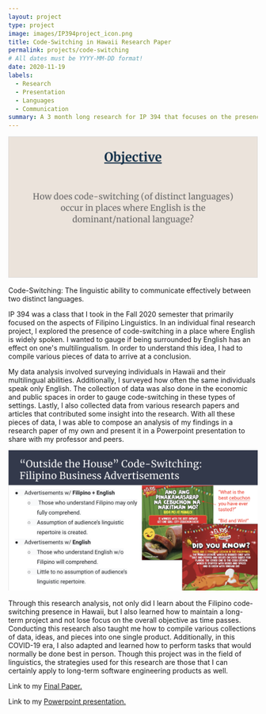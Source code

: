 ```yaml
---
layout: project
type: project
image: images/IP394project_icon.png
title: Code-Switching in Hawaii Research Paper
permalink: projects/code-switching
# All dates must be YYYY-MM-DD format!
date: 2020-11-19
labels:
  - Research
  - Presentation
  - Languages
  - Communication
summary: A 3 month long research for IP 394 that focuses on the presence of code-switching in English dominated environments.
---
```


<img class="ui medium left floated rounded image" alt="ip394-project1" src="../images/IP394project_1.png">

Code-Switching: The linguistic ability to communicate effectively between two distinct languages.

IP 394 was a class that I took in the Fall 2020 semester that primarily focused on the aspects of Filipino Linguistics.  In an individual final research project, I explored the presence of code-switching in a place where English is widely spoken.  I wanted to gauge if being surrounded by English has an effect on one's multilingualism.  In order to understand this idea, I had to compile various pieces of data to arrive at a conclusion.

My data analysis involved surveying individuals in Hawaii and their multilingual abilities.  Additionally, I surveyed how often the same individuals speak only English.  The collection of data was also done in the economic and public spaces in order to gauge code-switching in these types of settings.  Lastly, I also collected data from various research papers and articles that contributed some insight into the research. With all these pieces of data, I was able to compose an analysis of my findings in a research paper of my own and present it in a Powerpoint presentation to share with my professor and peers.

<img class="ui medium right floated rounded image" alt="ip394-project2" src="../images/IP394project_2.png">

Through this research analysis, not only did I learn about the Filipino code-switching presence in Hawaii, but I also learned how to maintain a long-term project and not lose focus on the overall objective as time passes.  Conducting this research also taught me how to compile various collections of data, ideas, and pieces into one single product.  Additionally, in this COVID-19 era, I also adapted and learned how to perform tasks that would normally be done best in person.  Though this project was in the field of linguistics, the strategies used for this research are those that I can certainly apply to long-term software engineering products as well.

Link to my [Final Paper.](https://drive.google.com/file/d/1AUH46BNy5fbdCIWjPLafz1mcwK876GP_/view?usp=sharing)

Link to my [Powerpoint presentation.](https://docs.google.com/presentation/d/1faemLKbMLV30piiP2HgsVnnEdO9zYOY2404Czvo2wvU/edit?usp=sharing)
